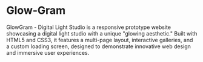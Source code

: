 # Glow-Gram
GlowGram - Digital Light Studio is a responsive prototype website showcasing a digital light studio with a unique "glowing aesthetic." Built with HTML5 and CSS3, it features a multi-page layout, interactive galleries, and a custom loading screen, designed to demonstrate innovative web design and immersive user experiences.
